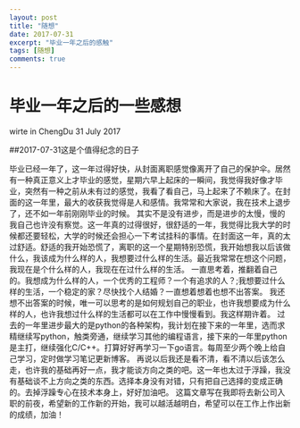 ```yaml
---
layout: post
title: "随想"
date: 2017-07-31
excerpt: "毕业一年之后的感触"
tags: [随想]
comments: true
---
```


毕业一年之后的一些感想
================
wirte in ChengDu
31 July 2017



##2017-07-31这是个值得纪念的日子

 毕业已经一年了，这一年过得好快，从封面离职感觉像离开了自己的保护伞。居然有一种真正意义上才毕业的感觉，星期六早上起床的一瞬间，我觉得我好像才毕业，突然有一种之前从未有过的感觉，我看了看自己，马上起来了不赖床了。在封面的这一年里，最大的收获我觉得是人和感情。我常常和大家说，我在技术上退步了，还不如一年前刚刚毕业的时候。
         其实不是没有进步，而是进步的太慢，慢的我自己也许没有察觉。这一年真的过得很好，很舒适的一年，我觉得比我大学的时候都还要轻松，大学的时候还会担心一下考试挂科的事情。在封面这一年，真的太过舒适。舒适的我开始恐慌了，离职的这一个星期特别恐慌，我开始想我以后该做什么，我该成为什么样的人，我想要过什么样的生活。最近我常常在想这个问题，我现在是个什么样的人，我现在在过什么样的生活。
        一直思考着，推翻着自己的。我想成为什么样的人，一个优秀的工程师？一个有追求的人？;我想要过什么样的生活，一个稳定的家？尽快找个人结婚？一直想着想着也想不出答案。
        我还想不出答案的时候，唯一可以思考的是如何规划自己的职业，也许我想要成为什么样的人，也许我想过什么样的生活都可以在工作中慢慢看到。我这样期许着。
         过去的一年里进步最大的是python的各种架构，我计划在接下来的一年里，选而求精继续写python，触类旁通，继续学习其他的编程语言，接下来的一年里python是主打，继续强化C/C++。打算好好再学习一下go语言。每周至少两个晚上给自己学习，定时做学习笔记更新博客。
        再说以后我还是看不清，看不清以后该怎么走，也许我的基础再好一点，我才能谈方向之类的吧。这一年也太过于浮躁，我没有基础谈不上方向之类的东西。选择本身没有对错，只有把自己选择的变成正确的。去掉浮躁专心在技术本身上，好好加油吧。
         这篇文章写在我即将去新公司入职的前夜，希望新的工作新的开始，我可以越活越明白，希望可以在工作上作出新的成绩，加油！
